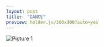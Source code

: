 ```yaml
---
layout: post
title:  "DANCE"
preview: holder.js/300x300?auto=yes
---
```


![Picture 1](holder.js/800x600?auto=yes)